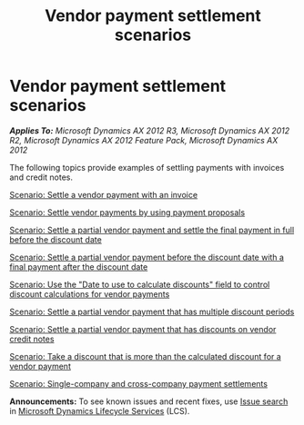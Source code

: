 ﻿---
title: Vendor payment settlement scenarios
TOCTitle: Vendor payment settlement scenarios
ms:assetid: 432305f6-eee5-4540-9caa-59c90e8e5f30
ms:mtpsurl: https://technet.microsoft.com/en-us/library/Hh580619(v=AX.60)
ms:contentKeyID: 39519106
ms.date: 04/18/2014
mtps_version: v=AX.60
f1_keywords:
- scenarios
- vendor
- payments
- vendors
- scenario
- payment
- settlement
---

# Vendor payment settlement scenarios 


_**Applies To:** Microsoft Dynamics AX 2012 R3, Microsoft Dynamics AX 2012 R2, Microsoft Dynamics AX 2012 Feature Pack, Microsoft Dynamics AX 2012_

The following topics provide examples of settling payments with invoices and credit notes.

[Scenario: Settle a vendor payment with an invoice](scenario-settle-a-vendor-payment-with-an-invoice.md)

[Scenario: Settle vendor payments by using payment proposals](scenario-settle-vendor-payments-by-using-payment-proposals.md)

[Scenario: Settle a partial vendor payment and settle the final payment in full before the discount date](scenario-settle-a-partial-vendor-payment-and-settle-the-final-payment-in-full-before-the-discount-date.md)

[Scenario: Settle a partial vendor payment before the discount date with a final payment after the discount date](scenario-settle-a-partial-vendor-payment-before-the-discount-date-with-a-final-payment-after-the-discount-date.md)

[Scenario: Use the "Date to use to calculate discounts" field to control discount calculations for vendor payments](scenario-use-the-date-to-use-to-calculate-discounts-field-to-control-discount-calculations-for-vendor-payments.md)

[Scenario: Settle a partial vendor payment that has multiple discount periods](scenario-settle-a-partial-vendor-payment-that-has-multiple-discount-periods.md)

[Scenario: Settle a partial vendor payment that has discounts on vendor credit notes](scenario-settle-a-partial-vendor-payment-that-has-discounts-on-vendor-credit-notes.md)

[Scenario: Take a discount that is more than the calculated discount for a vendor payment](scenario-take-a-discount-that-is-more-than-the-calculated-discount-for-a-vendor-payment.md)

[Scenario: Single-company and cross-company payment settlements](scenario-single-company-and-cross-company-payment-settlements.md)

  
**Announcements:** To see known issues and recent fixes, use [Issue search](http://go.microsoft.com/fwlink/?linkid=389258) in [Microsoft Dynamics Lifecycle Services](http://go.microsoft.com/fwlink/?linkid=306505) (LCS).

